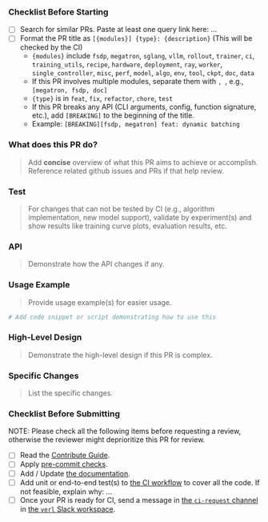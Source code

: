 ### Checklist Before Starting

- [ ] Search for similar PRs. Paste at least one query link here: ...
- [ ] Format the PR title as `[{modules}] {type}: {description}` (This will be checked by the CI)
  - `{modules}` include `fsdp`, `megatron`, `sglang`, `vllm`, `rollout`, `trainer`, `ci`, `training_utils`, `recipe`, `hardware`, `deployment`, `ray`, `worker`, `single_controller`, `misc`, `perf`, `model`, `algo`, `env`, `tool`, `ckpt`, `doc`, `data`
  - If this PR involves multiple modules, separate them with `, `, e.g., `[megatron, fsdp, doc]`
  - `{type}` is in `feat`, `fix`, `refactor`, `chore`, `test`
  - If this PR breaks any API (CLI arguments, config, function signature, etc.), add `[BREAKING]` to the beginning of the title.
  - Example: `[BREAKING][fsdp, megatron] feat: dynamic batching`

### What does this PR do?

> Add **concise** overview of what this PR aims to achieve or accomplish. Reference related github issues and PRs if that help review.

### Test

> For changes that can not be tested by CI (e.g., algorithm implementation, new model support), validate by experiment(s) and show results like training curve plots, evaluation results, etc.

### API

> Demonstrate how the API changes if any.

### Usage Example

> Provide usage example(s) for easier usage.

```python
# Add code snippet or script demonstrating how to use this
```

### High-Level Design

> Demonstrate the high-level design if this PR is complex.

### Specific Changes

> List the specific changes.

### Checklist Before Submitting

NOTE: Please check all the following items before requesting a review, otherwise the reviewer might deprioritize this PR for review.

- [ ] Read the [Contribute Guide](https://github.com/volcengine/verl?tab=readme-ov-file#contribution-guide).
- [ ] Apply [pre-commit checks](https://github.com/volcengine/verl?tab=readme-ov-file#code-linting-and-formatting).
- [ ] Add / Update [the documentation](https://github.com/volcengine/verl/tree/main/docs).
- [ ] Add unit or end-to-end test(s) to [the CI workflow](https://github.com/volcengine/verl/tree/main/.github/workflows) to cover all the code. If not feasible, explain why: ...
- [ ] Once your PR is ready for CI, send a message in [the `ci-request` channel](https://verl-project.slack.com/archives/C091TCESWB1) in [the `verl` Slack workspace](https://join.slack.com/t/verl-project/shared_invite/zt-3855yhg8g-CTkqXu~hKojPCmo7k_yXTQ).
